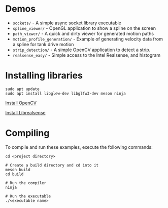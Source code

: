 # Demos

* `sockets/` - A simple async socket library executable
* `spline_viewer/` - OpenGL application to show a spline on the screen
* `path_viewer/` - A quick and dirty viewer for generated motion paths
* `motion_profile_generation/` - Example of generating velocity data from a spline for tank drive motion
* `strip_detection/` - A simple OpenCV application to detect a strip.
* `realsense_easy/` - Simple access to the Intel Realsense, and histogram

# Installing libraries
```
sudo apt update
sudo apt install libglew-dev libglfw3-dev meson ninja
```

[Install OpenCV](https://docs.opencv.org/3.4/d7/d9f/tutorial_linux_install.html)

[Install Librealsense](https://github.com/IntelRealSense/librealsense/blob/master/doc/distribution_linux.md)

# Compiling
To compile and run these examples, execute the following commands:

```
cd <project directory>

# Create a build directory and cd into it
meson build
cd build

# Run the compiler
ninja

# Run the executable
./<executable name>
```
